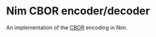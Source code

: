 # Nim CBOR encoder/decoder #

An implementation of the [CBOR] encoding in Nim.

[CBOR]: http://cbor.io/

